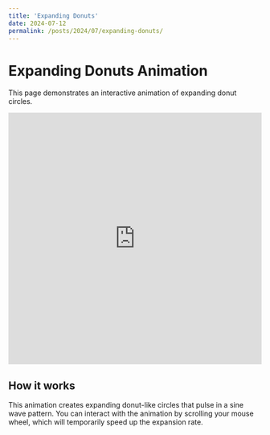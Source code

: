 ```yaml
---
title: 'Expanding Donuts'
date: 2024-07-12
permalink: /posts/2024/07/expanding-donuts/
---
```

# Expanding Donuts Animation

This page demonstrates an interactive animation of expanding donut circles.

<iframe src="https://greenkidneybean.github.io/greenkidneybean.github.io/html_projects/expanding-donuts.html" width="100%" height="500px" frameborder="0"></iframe>

## How it works

This animation creates expanding donut-like circles that pulse in a sine wave pattern. You can interact with the animation by scrolling your mouse wheel, which will temporarily speed up the expansion rate.
